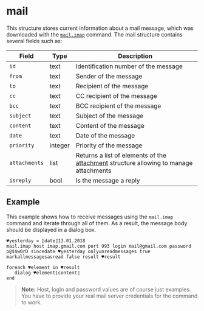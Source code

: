 # mail
This structure stores current information about a mail message, which was downloaded with the [`mail.imap`](https://github.com/G1ANT-Robot/G1ANT.Addon/blob/develop/G1ANT.Addon.Net/G1ANT.Addon.Net/Commands/MailImapCommand.md) command. The mail structure contains several fields such as:

| Field | Type| Description |
| -------- |------ | ---- |
|`id`|text| Identification number of the message |
|`from`|text| Sender of the message |
|`to`|text| Recipient of the message |
|`cc`|text| CC recipient of the message |
|`bcc`|text| BCC recipient of the message |
|`subject`|text| Subject of the message |
|`content`|text| Content of the message |
|`date`|text| Date of the message |
|`priority`|integer| Priority of the message |
|`attachments`|list| Returns a list of elements of the [attachment](](https://manual.g1ant.com/link/G1ANT.Language/G1ANT.Language/Structures/attachmentstructure.md)) structure allowing to manage attachments |
|`isreply`|bool| Is the message a reply |

## Example
This example shows how to receive messages using the `mail.imap` command and iterate through all of them. As a result, the message body should be displayed in a dialog box.

```G1ANT
♥yesterday = ⟦date⟧13.01.2018
mail.imap host imap.gmail.com port 993 login mail@gmail.com password p@$$w0rD sincedate ♥yesterday onlyunreadmessages true markallmessagesasread false result ♥result 

foreach ♥element in ♥result
   dialog ♥element⟦content⟧
end
```

> **Note:** Host, login and password values are of course just examples. You have to provide your real mail server credentials for the command to work.
